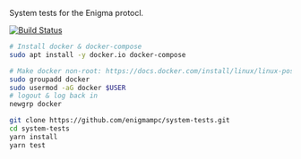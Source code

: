 System tests for the Enigma protocl.

[![Build Status](https://github.com/enigmampc/system-tests/workflows/System%20Tests/badge.svg)](https://github.com/enigmampc/system-tests/actions)

```bash
# Install docker & docker-compose
sudo apt install -y docker.io docker-compose

# Make docker non-root: https://docs.docker.com/install/linux/linux-postinstall/
sudo groupadd docker
sudo usermod -aG docker $USER
# logout & log back in
newgrp docker
```

```bash
git clone https://github.com/enigmampc/system-tests.git
cd system-tests
yarn install
yarn test
```
